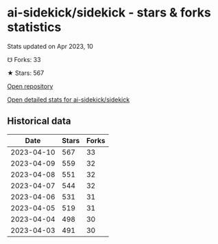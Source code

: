 # ai-sidekick/sidekick - stars & forks statistics

Stats updated on Apr 2023, 10

☋ Forks: 33

★ Stars: 567

[Open repository](https://github.com/ai-sidekick/sidekick)

[Open detailed stats for ai-sidekick/sidekick](https://reviewgithub.com/rep/ai-sidekick/sidekick)

## Historical data
| Date | Stars | Forks |
|------|-------|-------|
| 2023-04-10 | 567 | 33 | 
| 2023-04-09 | 559 | 32 | 
| 2023-04-08 | 551 | 32 | 
| 2023-04-07 | 544 | 32 | 
| 2023-04-06 | 531 | 31 | 
| 2023-04-05 | 519 | 31 | 
| 2023-04-04 | 498 | 30 | 
| 2023-04-03 | 491 | 30 | 

